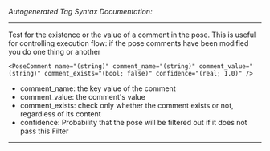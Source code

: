 _Autogenerated Tag Syntax Documentation:_

---
Test for the existence or the value of a comment in the pose. This is useful for controlling execution flow: if the pose comments have been modified you do one thing or another

```
<PoseComment name="(string)" comment_name="(string)" comment_value="(string)" comment_exists="(bool; false)" confidence="(real; 1.0)" />
```

-   comment_name: the key value of the comment
-   comment_value: the comment's value
-   comment_exists: check only whether the comment exists or not, regardless of its content
-   confidence: Probability that the pose will be filtered out if it does not pass this Filter

---
